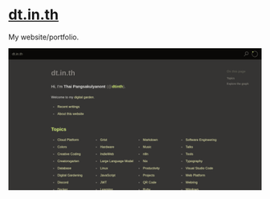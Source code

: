 # [dt.in.th](https://dt.in.th/)

My website/portfolio.

![Screenshot](https://github.com/dtinth/timelapse/raw/master/projects/dt.in.th_initial.png)
